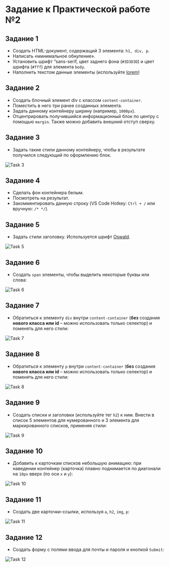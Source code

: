 # Задание к Практической работе №2

## Задание 1

- Создать HTML-документ, содержащий 3 элемента: `h1, div, p`. 
- Написать «минимальное обнуление». 
- Установить шрифт “sans-serif, цвет заднего фона (`#3D3D3D`) и цвет шрифта (`#fff`) для элемента `body`. 
- Наполнить текстом данные элементы (используйте [lorem](https://ru.lipsum.com/))

## Задание 2

- Создать блочный элемент div с классом `content-container`. 
- Поместить в него три ранее созданных элемента. 
- Задать данному контейнеру ширину (например, `1000px`).
- Отцентрировать получившийся информационный блок по центру с помощью `margin`. Также можно добавить внешний отступ сверху.

## Задание 3

- Задать такие стили данному контейнеру, чтобы в результате получился следующий по оформлению блок.
  
![Task 3](/Docs/Images/Practice2/2_task3.png "Task 3")

## Задание 4

- Сделать фон контейнера белым. 
- Посмотреть на результат. 
- Закомментировать данную строку (VS Code Hotkey: `Ctrl + /` или вручную: `/* */`).

## Задание 5

- Задать стили заголовку. Используется шрифт [Oswald](https://fonts.google.com/specimen/Oswald).
  
![Task 5](/Docs/Images/Practice2/2_task5.png "Task 5")

## Задание 6

- Создать `span` элементы, чтобы выделить некоторые буквы или слова:

![Task 6](/Docs/Images/Practice2/2_task6.png "Task 6")

## Задание 7

- Обратиться к элементу `div` внутри `content-container` (**без** создания **нового класса или id** – можно использовать только селектор) и поменять для него стили:
  
![Task 7](/Docs/Images/Practice2/2_task7.png "Task 7")

## Задание 8

- Обратиться к элементу `p` внутри `content-container` (**без** создания **нового класса или id** – можно использовать только селектор) и поменять для него стили:

![Task 8](/Docs/Images/Practice2/2_task8.png "Task 8")

## Задание 9

- Создать списки и заголовки (используйте тег `h2`) к ним. Внести в список 5 элементов для нумерованного и 3 элемента для маркированного списков, применяя стили:

![Task 9](/Docs/Images/Practice2/2_task9.png "Task 9")

## Задание 10

- Добавить к карточкам списков небольшую анимацию: при наведении контейнер (карточка) плавно поднимается по диагонали на `10px` вверх (по оси `х` и `у`):
  
![Task 10](/Docs/Images/Practice2/2_task10.png "Task 10")

## Задание 11

- Создать две карточки-ссылки, используя `a`, `h2`, `img`, `p`:
  
![Task 11](/Docs/Images/Practice2/2_task11.png "Task 11")

## Задание 12

- Создать форму с полями ввода для почты и пароля и кнопкой `Submit`:
  
![Task 12](/Docs/Images/Practice2/2_task12.png "Task 12")